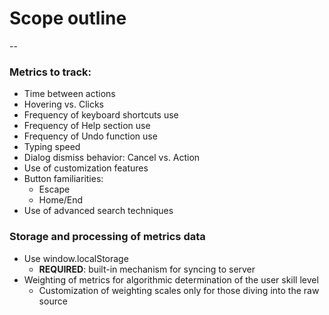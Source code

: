 # Scope outline

--

### Metrics to track:

* Time between actions
* Hovering vs. Clicks
* Frequency of keyboard shortcuts use
* Frequency of Help section use
* Frequency of Undo function use
* Typing speed
* Dialog dismiss behavior: Cancel vs. Action
* Use of customization features
* Button familiarities:
    * Escape
    * Home/End
* Use of advanced search techniques


### Storage and processing of metrics data

* Use window.localStorage
    * **REQUIRED**: built-in mechanism for syncing to server
* Weighting of metrics for algorithmic determination of the user skill level
    * Customization of weighting scales only for those diving into the raw source
